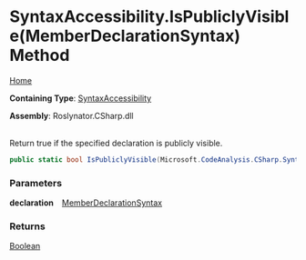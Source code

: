 # SyntaxAccessibility\.IsPubliclyVisible\(MemberDeclarationSyntax\) Method

[Home](../../../../README.md)

**Containing Type**: [SyntaxAccessibility](../README.md)

**Assembly**: Roslynator\.CSharp\.dll

\
Return true if the specified declaration is publicly visible\.

```csharp
public static bool IsPubliclyVisible(Microsoft.CodeAnalysis.CSharp.Syntax.MemberDeclarationSyntax declaration)
```

### Parameters

**declaration** &ensp; [MemberDeclarationSyntax](https://docs.microsoft.com/en-us/dotnet/api/microsoft.codeanalysis.csharp.syntax.memberdeclarationsyntax)

### Returns

[Boolean](https://docs.microsoft.com/en-us/dotnet/api/system.boolean)

